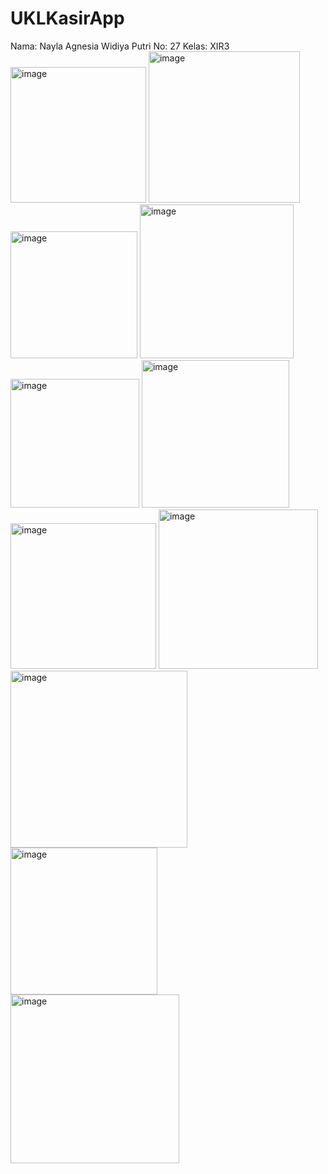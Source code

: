 # UKLKasirApp
Nama: Nayla Agnesia Widiya Putri
No: 27
Kelas: XIR3
<img width="217" alt="image" src="https://github.com/NaylaAgnesia/UKLKasirApp/assets/110014840/c025d31e-8d58-4187-9dfa-20c94907603e">
<img width="242" alt="image" src="https://github.com/NaylaAgnesia/UKLKasirApp/assets/110014840/5890e2dd-1993-4a90-b7c7-a9a2b88f5e0f">
<img width="203" alt="image" src="https://github.com/NaylaAgnesia/UKLKasirApp/assets/110014840/66de89cc-ca19-4c75-bbce-3187b2fa3c33">
<img width="246" alt="image" src="https://github.com/NaylaAgnesia/UKLKasirApp/assets/110014840/ea6b9be3-4ba0-4aca-bdaa-58383be05271">
<img width="206" alt="image" src="https://github.com/NaylaAgnesia/UKLKasirApp/assets/110014840/1ea796e7-c384-409e-a3ae-a294b45aab6a">
<img width="236" alt="image" src="https://github.com/NaylaAgnesia/UKLKasirApp/assets/110014840/95f5d41f-97bc-41a2-82d6-e5af6a698b53">
<img width="233" alt="image" src="https://github.com/NaylaAgnesia/UKLKasirApp/assets/110014840/29dce502-840d-4a52-af8c-ab0f1a3b591b">
<img width="255" alt="image" src="https://github.com/NaylaAgnesia/UKLKasirApp/assets/110014840/76d26258-8a20-435c-8ef3-8aa47d40923a">
<img width="283" alt="image" src="https://github.com/NaylaAgnesia/UKLKasirApp/assets/110014840/c60a0efd-0bff-4aca-a014-35ce6bffa09f">
<img width="235" alt="image" src="https://github.com/NaylaAgnesia/UKLKasirApp/assets/110014840/f221ac77-bfb0-4694-b224-6521a882669b">
<img width="270" alt="image" src="https://github.com/NaylaAgnesia/UKLKasirApp/assets/110014840/ed9d2453-1f83-4cb1-a2d8-433da024f381">
